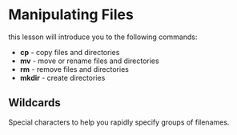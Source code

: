 # Manipulating Files
this lesson will introduce you to the following commands:
- **cp** - copy files and directories
- **mv** - move or rename files and directories
- **rm** - remove files and directories
- **mkdir** - create directories

## Wildcards
Special characters to help you rapidly specify groups of filenames. 
<!--stackedit_data:
eyJoaXN0b3J5IjpbLTE3NDk2ODkxMDFdfQ==
-->